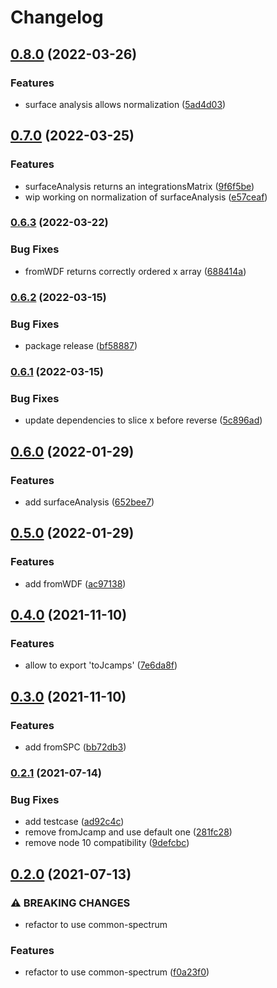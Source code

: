 # Changelog

## [0.8.0](https://github.com/cheminfo/raman-spectrum/compare/v0.7.0...v0.8.0) (2022-03-26)


### Features

* surface analysis allows normalization ([5ad4d03](https://github.com/cheminfo/raman-spectrum/commit/5ad4d03bc1e6ab01fc2969530fe6f56f5a516d5b))

## [0.7.0](https://github.com/cheminfo/raman-spectrum/compare/v0.6.3...v0.7.0) (2022-03-25)


### Features

* surfaceAnalysis returns an integrationsMatrix ([9f6f5be](https://github.com/cheminfo/raman-spectrum/commit/9f6f5be2713fad2942589a146599b0288f1dceda))
* wip working on normalization of surfaceAnalysis ([e57ceaf](https://github.com/cheminfo/raman-spectrum/commit/e57ceaff6b771eacb82fb83c2d41c3aab2976333))

### [0.6.3](https://github.com/cheminfo/raman-spectrum/compare/v0.6.2...v0.6.3) (2022-03-22)


### Bug Fixes

* fromWDF returns correctly ordered x array ([688414a](https://github.com/cheminfo/raman-spectrum/commit/688414a91a155d0312bf2c8a1c10e3f5b217bcdc))

### [0.6.2](https://github.com/cheminfo/raman-spectrum/compare/v0.6.1...v0.6.2) (2022-03-15)


### Bug Fixes

* package release ([bf58887](https://github.com/cheminfo/raman-spectrum/commit/bf58887ff48707fb30dcf761e85f2bc73f247ea7))

### [0.6.1](https://github.com/cheminfo/raman-spectrum/compare/v0.6.0...v0.6.1) (2022-03-15)


### Bug Fixes

* update dependencies to slice x before reverse ([5c896ad](https://github.com/cheminfo/raman-spectrum/commit/5c896ad7d1c967625069ee5851c346c22adfdddd))

## [0.6.0](https://www.github.com/cheminfo/raman-spectrum/compare/v0.5.0...v0.6.0) (2022-01-29)


### Features

* add surfaceAnalysis ([652bee7](https://www.github.com/cheminfo/raman-spectrum/commit/652bee78717744821fcca8fbf79b75b448068db7))

## [0.5.0](https://www.github.com/cheminfo/raman-spectrum/compare/v0.4.0...v0.5.0) (2022-01-29)


### Features

* add fromWDF ([ac97138](https://www.github.com/cheminfo/raman-spectrum/commit/ac97138d3ac653dd121fa76b18d6d8e5f2d1f9cb))

## [0.4.0](https://www.github.com/cheminfo/raman-spectrum/compare/v0.3.0...v0.4.0) (2021-11-10)


### Features

* allow to export 'toJcamps' ([7e6da8f](https://www.github.com/cheminfo/raman-spectrum/commit/7e6da8fdb643f97d10dad718ec6188df95838638))

## [0.3.0](https://www.github.com/cheminfo/raman-spectrum/compare/v0.2.1...v0.3.0) (2021-11-10)


### Features

* add fromSPC ([bb72db3](https://www.github.com/cheminfo/raman-spectrum/commit/bb72db3dcdd6ee91bfbe0240e77183179d9a309f))

### [0.2.1](https://www.github.com/cheminfo/raman-spectrum/compare/v0.2.0...v0.2.1) (2021-07-14)


### Bug Fixes

* add testcase ([ad92c4c](https://www.github.com/cheminfo/raman-spectrum/commit/ad92c4c56126124f4eda30f086994a58703e4e0a))
* remove fromJcamp and use default one ([281fc28](https://www.github.com/cheminfo/raman-spectrum/commit/281fc288172874d9459f5c426ce934b5ea240f8f))
* remove node 10 compatibility ([9defcbc](https://www.github.com/cheminfo/raman-spectrum/commit/9defcbca037f81f3370c44f813700cd66b82d8b6))

## [0.2.0](https://www.github.com/cheminfo/raman-spectrum/compare/v0.1.2...v0.2.0) (2021-07-13)


### ⚠ BREAKING CHANGES

* refactor to use common-spectrum

### Features

* refactor to use common-spectrum ([f0a23f0](https://www.github.com/cheminfo/raman-spectrum/commit/f0a23f0434ad931b69ef085bf6bc9146076c1d45))
